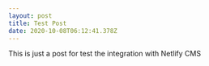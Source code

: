```yaml
---
layout: post
title: Test Post
date: 2020-10-08T06:12:41.378Z
---
```

This is just a post for test the integration with Netlify CMS